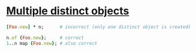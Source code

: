 [1]: http://rosettacode.org/wiki/Multiple_distinct_objects

# [Multiple distinct objects][1]

```ruby
[Foo.new] * n;      # incorrect (only one distinct object is created)
```
```ruby
n.of {Foo.new};     # correct
1..n map {Foo.new}; # also correct
```